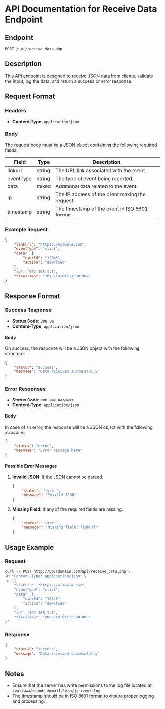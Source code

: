 # API Documentation for Receive Data Endpoint

## Endpoint
```
POST /api/receive_data.php
```

## Description
This API endpoint is designed to receive JSON data from clients, validate the input, log the data, and return a success or error response.

## Request Format

### Headers
- **Content-Type**: `application/json`

### Body
The request body must be a JSON object containing the following required fields:

| Field       | Type     | Description                                   |
|-------------|----------|-----------------------------------------------|
| linkurl     | string   | The URL link associated with the event.      |
| eventType   | string   | The type of event being reported.            |
| data        | mixed    | Additional data related to the event.        |
| ip          | string   | The IP address of the client making the request. |
| timestamp   | string   | The timestamp of the event in ISO 8601 format. |

### Example Request
```json
{
    "linkurl": "https://example.com",
    "eventType": "click",
    "data": {
        "userId": "12345",
        "action": "download"
    },
    "ip": "192.168.1.1",
    "timestamp": "2023-10-01T12:00:00Z"
}
```

## Response Format

### Success Response
- **Status Code**: `200 OK`
- **Content-Type**: `application/json`

#### Body
On success, the response will be a JSON object with the following structure:
```json
{
    "status": "success",
    "message": "Data received successfully"
}
```

### Error Responses
- **Status Code**: `400 Bad Request`
- **Content-Type**: `application/json`

#### Body
In case of an error, the response will be a JSON object with the following structure:
```json
{
    "status": "error",
    "message": "Error message here"
}
```

#### Possible Error Messages
1. **Invalid JSON**: If the JSON cannot be parsed.
   ```json
   {
       "status": "error",
       "message": "Invalid JSON"
   }
   ```
2. **Missing Field**: If any of the required fields are missing.
   ```json
   {
       "status": "error",
       "message": "Missing field: linkurl"
   }
   ```

## Usage Example
### Request
```bash
curl -X POST http://yourdomain.com/api/receive_data.php \
-H "Content-Type: application/json" \
-d '{
    "linkurl": "https://example.com",
    "eventType": "click",
    "data": {
        "userId": "12345",
        "action": "download"
    },
    "ip": "192.168.1.1",
    "timestamp": "2023-10-01T12:00:00Z"
}'
```

### Response
```json
{
    "status": "success",
    "message": "Data received successfully"
}
```

## Notes
- Ensure that the server has write permissions to the log file located at `/var/www/roundcubemail/logs/js_event.log`.
- The timestamp should be in ISO 8601 format to ensure proper logging and processing.